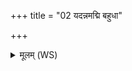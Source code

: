 +++
title = "02 यदन्नमद्मि बहुधा"

+++
<details><summary>मूलम् (WS)</summary>

यदन्नमद्मि बहुधा विरूपं हिरण्यमश्वमुत गामजामविम् ।  
वैश्वानरस्य महतो महिम्नाग्निष्टद् विश्वादगदं कृणोतु ॥ २ ॥
</details>
